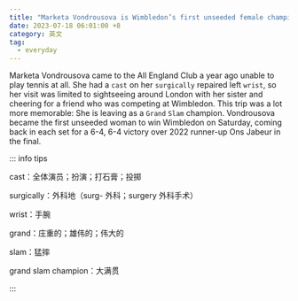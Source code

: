 ```yaml
---
title: "Marketa Vondrousova is Wimbledon’s first unseeded female champion"
date: 2023-07-18 06:01:00 +8
category: 英文
tag:
  - everyday
---
```


Marketa Vondrousova came to the All England Club a year ago unable to play tennis at all. She had a `cast` on her `surgically` repaired left `wrist`, so her visit was limited to sightseeing around London with her sister and cheering for a friend who was competing at Wimbledon. This trip was a lot more memorable: She is leaving as a `Grand` `Slam` champion. Vondrousova became the first unseeded woman to win Wimbledon on Saturday, coming back in each set for a 6-4, 6-4 victory over 2022 runner-up Ons Jabeur in the final.

::: info tips

cast：全体演员；扮演；打石膏；投掷

surgically：外科地（surg- 外科；surgery 外科手术）

wrist：手腕

grand：庄重的；雄伟的；伟大的

slam：猛摔

grand slam champion：大满贯

:::
